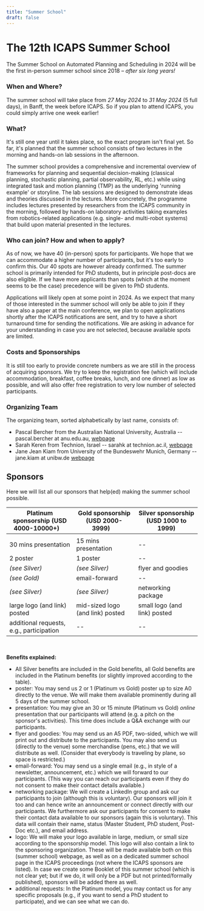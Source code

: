 ```yaml
---
title: "Summer School"
draft: false
---
```



<!--  How to test webpage locally? Execute "hugo server" in the root folder -->

# The 12th ICAPS Summer School

The Summer School on Automated Planning and Scheduling in 2024 will be the first in-person summer school since 2018 – *after six long years!*


### When and Where?

The summer school will take place from *27 May 2024* to *31 May 2024* (5 full days), in Banff, the week before ICAPS. So if you plan to attend ICAPS, you could simply arrive one week earlier!


### What?

It's still one year until it takes place, so the exact program isn't final yet. So far, it's planned that the summer school consists of two lectures in the morning and hands-on lab sessions in the afternoon.

The summer school provides a comprehensive and incremental overview of frameworks for planning and sequential decision-making (classical planning, stochastic planning, partial observability, RL, etc.) while using integrated task and motion planning (TMP) as the underlying 'running example' or storyline. The lab sessions are designed to demonstrate ideas and theories discussed in the lectures. More concretely, the programme includes lectures presented by researchers from the ICAPS community in the morning, followed by hands-on laboratory activities taking examples from robotics-related applications (e.g. single- and multi-robot systems) that build upon material presented in the lectures.


### Who can join? How and when to apply?

As of now, we have 40 (in-person) spots for participants. We hope that we can accommodate a higher number of participants, but it's too early to confirm this. Our 40 spots are however already confirmed. The summer school is primarily intended for PhD students, but in principle post-docs are also eligible. If we have more applicants than spots (which at the moment seems to be the case) precedence will be given to PhD students.

Applications will likely open at some point in 2024. As we expect that many of those interested in the summer school will only be able to join if they have also a paper at the main conference, we plan to open applications shortly after the ICAPS notifications are sent, and try to have a short turnaround time for sending the notifications. We are asking in advance for your understanding in case you are not selected, because available spots are limited.


### Costs and Sponsorships

It is still too early to provide concrete numbers as we are still in the process of acquiring sponsors. We try to keep the registration fee (which will include accommodation, breakfast, coffee breaks, lunch, and one dinner) as low as possible, and will also offer free registration to very low number of selected participants.


### Organizing Team

The organizing team, sorted alphabetically by last name, consists of:

- Pascal Bercher from the Australian National University, Australia -- pascal.bercher at anu.edu.au, [webpage](https://comp.anu.edu.au/people/pascal-bercher/)
- Sarah Keren from Technion, Israel -- sarahk at technion.ac.il, [webpage](https://sarahkeren.wixsite.com/sarahkeren-academics)
- Jane Jean Kiam from University of the Bundeswehr Munich, Germany -- jane.kiam at unibw.de [webpage](https://www.unibw.de/home-en/appointment-of-professors/prof-jane-jean-kiam)


## Sponsors

Here we will list all our sponsors that help(ed) making the summer school possible.

| Platinum sponsorship (USD 4000-10000+)&nbsp;&nbsp;&nbsp;&nbsp; | Gold sponsorship (USD 2000-3999)&nbsp;&nbsp;&nbsp;&nbsp; | Silver sponsorship (USD 1000 to 1999) |
| ----------------------------------------- | -------------------------------- | ------------------------------------- |
|                                           |                                  |                                       |
| 30 mins presentation                      | 15 mins presentation             | --                                    |
| 2 poster                                  | 1 poster                         | --                                    |
| *(see Silver)*                            | *(see Silver)*                   | flyer and goodies                     |
| *(see Gold)*                              | email-forward                    | --                                    |
| *(see Silver)*                            | *(see Silver)*                   | networking package                    |
| large logo (and link) posted              | mid-sized logo (and link) posted | small logo (and link) posted          |
| additional requests, e.g., participation  | --                               | --                                    |

<br>


**Benefits explained:**

- All Silver benefits are included in the Gold benefits, all Gold benefits are included in the Platinum benefits (or slightly improved according to the table).
- poster: You may send us 2 or 1 (Platinum vs Gold) poster up to size A0 directly to the venue. We will make them available prominently during all 5 days of the summer school.
- presentation: You may give an 30 or 15 minute (Platinum vs Gold) *online* presentation that our participants will attend (e.g. a pitch on the sponsor's activities). This time does include a Q&A exchange with our participants.
- flyer and goodies: You may send us an A5 PDF, two-sided, which we will print out and distribute to the participants. You may also send us (directly to the venue) some merchandise (pens, etc.) that we will distribute as well. (Consider that everybody is traveling by plane, so space is restricted.)
- email-forward: You may send us a single email (e.g., in style of a newsletter, announcement, etc.) which we will forward to our participants. (This way you can reach our participants even if they do not consent to make their contact details available.)
- networking package: We will create a LinkedIn group and ask our participants to join (although this is voluntary). Our sponsors will join it too and can hence write an announcement or connect directly with our participants. We furthermore ask our participants for consent to make their contact data available to our sponsors (again this is voluntary). This data will contain their name, status (Master Student, PhD student, Post-Doc etc.), and email address.
- logo: We will make your logo available in large, medium, or small size according to the sponsorship model. This logo will also contain a link to the sponsoring organization. These will be made available both on this (summer school) webpage, as well as on a dedicated summer school page in the ICAPS proceedings (not where the ICAPS sponsors are listed). In case we create some Booklet of this summer school (which is not clear yet; but if we do, it will only be a PDF but not printed/formally published), sponsors will be added there as well.
- additional requests: In the Platinum model, you may contact us for any specific proposals (e.g., if you want to send a PhD student to participate), and we can see what we can do.




<!--  Additional information that we plan to add in the future:

- Links to past summer schools, including the info whether tutorial recordings exist.
- ???

-->
